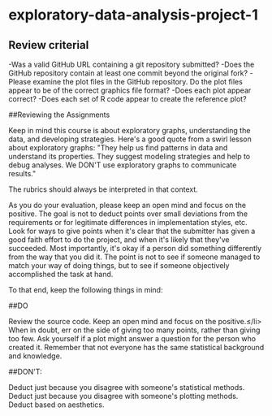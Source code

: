 # exploratory-data-analysis-project-1

## Review criterial

-Was a valid GitHub URL containing a git repository submitted?
-Does the GitHub repository contain at least one commit beyond the original fork?
-Please examine the plot files in the GitHub repository. Do the plot files appear to be of the correct graphics file format?
-Does each plot appear correct?
-Does each set of R code appear to create the reference plot?

##Reviewing the Assignments

Keep in mind this course is about exploratory graphs, understanding the data, and developing strategies. Here's a good quote from a swirl lesson about exploratory graphs: "They help us find patterns in data and understand its properties. They suggest modeling strategies and help to debug analyses. We DON'T use exploratory graphs to communicate results."

The rubrics should always be interpreted in that context.

As you do your evaluation, please keep an open mind and focus on the positive. The goal is not to deduct points over small deviations from the requirements or for legitimate differences in implementation styles, etc. Look for ways to give points when it's clear that the submitter has given a good faith effort to do the project, and when it's likely that they've succeeded. Most importantly, it's okay if a person did something differently from the way that you did it. The point is not to see if someone managed to match your way of doing things, but to see if someone objectively accomplished the task at hand.

To that end, keep the following things in mind:

##DO

Review the source code.
Keep an open mind and focus on the positive.≤/li>
When in doubt, err on the side of giving too many points, rather than giving too few.
Ask yourself if a plot might answer a question for the person who created it.
Remember that not everyone has the same statistical background and knowledge.

##DON'T:

Deduct just because you disagree with someone's statistical methods.
Deduct just because you disagree with someone's plotting methods.
Deduct based on aesthetics.
